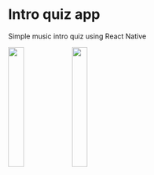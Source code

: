 # Intro quiz app

Simple music intro quiz using React Native

<img src="https://user-images.githubusercontent.com/88080506/159565131-291a03a2-57ff-4101-95e7-65a5759f52b1.png" width=25% height=25%>

<img src="https://user-images.githubusercontent.com/88080506/159565151-ab570c32-943a-40c4-9c94-22b4bbd34bdd.png" width=25% height=25%>
